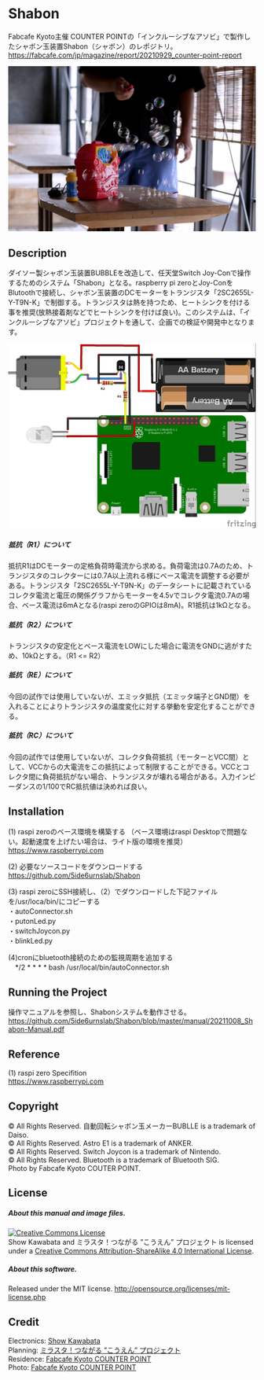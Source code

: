 # Shabon
Fabcafe Kyoto主催 COUNTER POINTの「インクルーシブなアソビ」で製作したシャボン玉装置Shabon（シャボン）のレポジトリ。
https://fabcafe.com/jp/magazine/report/20210929_counter-point-report

![image](/resource/inclusive_1.jpg)


## Description
ダイソー製シャボン玉装置BUBBLEを改造して、任天堂Switch Joy-Conで操作するためのシステム「Shabon」となる。raspberry pi zeroとJoy-ConをBlutoothで接続し、シャボン玉装置のDCモーターをトランジスタ「2SC2655L-Y-T9N-K」で制御する。トランジスタは熱を持つため、ヒートシンクを付ける事を推奨(放熱接着剤などでヒートシンクを付けば良い)。このシステムは、「インクルーシブなアソビ」プロジェクトを通して、企画での検証や開発中となります。

![image2](/resource/Shabon_bb.jpg)


##### 抵抗（R1）について
抵抗R1はDCモーターの定格負荷時電流から求める。負荷電流は0.7Aのため、トランジスタのコレクターには0.7A以上流れる様にベース電流を調整する必要がある。トランジスタ「2SC2655L-Y-T9N-K」のデータシートに記載されているコレクタ電流と電圧の関係グラフからモーターを4.5vでコレクタ電流0.7Aの場合、ベース電流は6mAとなる(raspi zeroのGPIOは8mA)。R1抵抗は1kΩとなる。

##### 抵抗（R2）について
トランジスタの安定化とベース電流をLOWにした場合に電流をGNDに逃がすため、10kΩとする。（R1 <= R2）

##### 抵抗（RE）について
今回の試作では使用していないが、エミッタ抵抗（エミッタ端子とGND間）を入れることによりトランジスタの温度変化に対する挙動を安定化することができる。

##### 抵抗（RC）について
今回の試作では使用していないが、コレクタ負荷抵抗（モーターとVCC間）として、VCCからの大電流をこの抵抗によって制限することができる。VCCとコレクタ間に負荷抵抗がない場合、トランジスタが壊れる場合がある。入力インピーダンスの1/100でRC抵抗値は決めれば良い。


## Installation
(1) raspi zeroのベース環境を構築する （ベース環境はraspi Desktopで問題ない。起動速度を上げたい場合は、ライト版の環境を推奨）<br>
https://www.raspberrypi.com

(2) 必要なソースコードをダウンロードする  
https://github.com/5ide6urnslab/Shabon

(3) raspi zeroにSSH接続し、（2）でダウンロードした下記ファイルを/usr/loca/bin/にコピーする<br>
・autoConnector.sh<br>
・putonLed.py<br>
・switchJoycon.py<br>
・blinkLed.py<br>

(4)cronにbluetooth接続のための監視周期を追加する<br>
　*/2 * * * * bash /usr/local/bin/autoConnector.sh
 

## Running the Project
操作マニュアルを参照し、Shabonシステムを動作させる。<br>
https://github.com/5ide6urnslab/Shabon/blob/master/manual/20211008_Shabon-Manual.pdf


## Reference
(1) raspi zero Specifition <br>
https://www.raspberrypi.com


## Copyright
© All Rights Reserved. 自動回転シャボン玉メーカーBUBLLE is a trademark of Daiso.  
© All Rights Reserved. Astro E1 is a trademark of ANKER.  
© All Rights Reserved. Switch Joycon is a trademark of Nintendo.  
© All Rights Reserved. Bluetooth is a trademark of Bluetooth SIG. <br>
Photo by Fabcafe Kyoto COUTER POINT.
   

## License
##### About this manual and image files.
<a rel="license" href="http://creativecommons.org/licenses/by-sa/4.0/"><img alt="Creative Commons License" style="border-width:0" src="https://i.creativecommons.org/l/by-sa/4.0/88x31.png" /></a><br />Show Kawabata and ミラスタ！つながる ”こうえん” プロジェクト is licensed under a <a rel="license" href="http://creativecommons.org/licenses/by-sa/4.0/">Creative Commons Attribution-ShareAlike 4.0 International License</a>.

##### About this software. 
Released under the MIT license. http://opensource.org/licenses/mit-license.php


## Credit
Electronics:   [Show Kawabata](http://www.showkawabata.net)  <br>
Planning:      [ミラスタ！つながる ”こうえん” プロジェクト](https://mirasta2020.wixsite.com/inclusive)<br>
Residence:     [Fabcafe Kyoto COUNTER POINT](https://fabcafe.com/jp/labs/kyoto/counterpoint)<br>
Photo:         [Fabcafe Kyoto COUNTER POINT](https://fabcafe.com/jp/labs/kyoto/counterpoint)<br>
